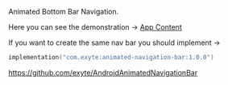 Animated Bottom Bar Navigation. 

Here you can see the demonstration -> 
[App Content](https://github.com/user-attachments/assets/9bb253d7-faf3-4b0c-bb57-4b93e6f03ce2)

If you want to create the same nav bar you should implement -> 

```kotlin
implementation("com.exyte:animated-navigation-bar:1.0.0")
```

https://github.com/exyte/AndroidAnimatedNavigationBar
